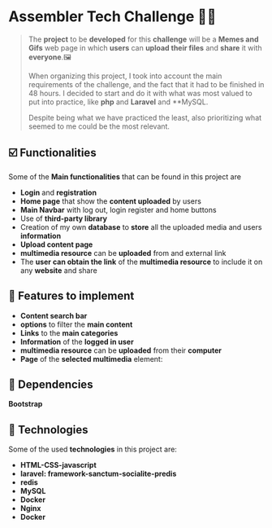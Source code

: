 

# Assembler Tech Challenge 👩‍💻 <!-- omit in toc -->

>The **project** to be **developed** for this **challenge** will be a **Memes and Gifs** web page in which **users** can **upload their files** and **share** it with **everyone**.🖼
> 
>When organizing this project, I took into account the main requirements of the challenge, and the fact that it had to be finished in 48 hours.
I decided to start and do it with what was most valued to put into practice, like **php** and **Laravel** and **MySQL.
>
>Despite being what we have practiced the least, also prioritizing what seemed to me could be the most relevant.
>

## ☑️ Functionalities  

Some of the **Main functionalities** that can be found in this project are

- **Login** and **registration**
- **Home page** that show the **content uploaded** by users
- **Main Navbar** with log out, login register and home buttons
- Use of  **third-party library**
- Creation of my own **database** to **store** all the uploaded media and users **information**
- **Upload content page**
- **multimedia resource** can be **uploaded** from and external link
- The **user can obtain the link** of the **multimedia resource** to include it on any **website** and share

## 🧩 Features to implement 

  - **Content search bar**
  - **options** to filter the **main content**
  - **Links** to the **main categories**
  - **Information** of the **logged in user**
  - **multimedia resource** can be **uploaded** from their **computer**
  - **Page** of the **selected multimedia** element:

## 🧪 Dependencies
**Bootstrap**


## 🔧 Technologies
 Some of the used **technologies** in this project are:

- **HTML-CSS-javascript**
- **laravel: framework-sanctum-socialite-predis**
- **redis**
- **MySQL**
- **Docker**
- **Nginx**
- **Docker**
